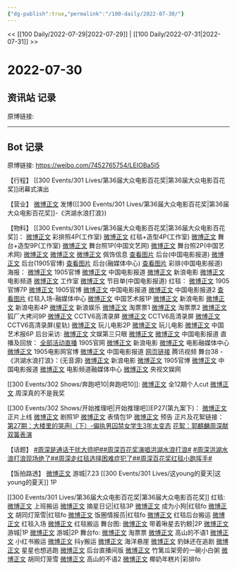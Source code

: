 ```yaml
---
{"dg-publish":true,"permalink":"/100-daily/2022-07-30/"}
---
```



<< [[100 Daily/2022-07-29\|2022-07-29]] | [[100 Daily/2022-07-31\|2022-07-31]] >>

# 2022-07-30

## 资讯站 记录

原博链接:

---
## Bot 记录

原博链接: https://weibo.com/7452765754/LEIOBa5I5

【行程】
[[300 Events/301 Lives/第36届大众电影百花奖\|第36届大众电影百花奖]]闭幕式演出

【营业】
[微博正文](https://m.weibo.cn/1736988591/4797068671716696) 发博([[300 Events/301 Lives/第36届大众电影百花奖\|第36届大众电影百花奖]]-《洪湖水浪打浪》)

【物料】
[[300 Events/301 Lives/第36届大众电影百花奖\|第36届大众电影百花奖]]：
[微博正文](https://m.weibo.cn/7478855230/4796938585377101) 彩排照4P(工作室)
[微博正文](https://m.weibo.cn/7478855230/4797017236176911) 红毯+造型4P(工作室)
[微博正文](https://m.weibo.cn/7478855230/4797068948016885) 舞台+造型9P(工作室)
[微博正文](https://m.weibo.cn/3171364240/4797041706278162) 舞台照1P(中国文艺网)
[微博正文](https://m.weibo.cn/1943724947/4797069145670049) 舞台照2P(中国艺术网)
[微博正文](https://m.weibo.cn/2560912387/4797029663905548) [微博正文](https://m.weibo.cn/2279650092/4797058797801052) [微博正文](https://m.weibo.cn/2090537982/4797080465838002) 佩饰信息
[查看图片](https://wx4.sinaimg.cn/large/0088n2Pggy1h4p7mgsnh7j30u01hdwix.jpg) 后台(中国电影报道)
[微博正文](https://weibo.com/1635270132/LEH2Qzz5o) 后台(1905官博)
[查看图片](https://wx2.sinaimg.cn/large/0088n2Pggy1h4p7nc8y2wj30u01hd0xc.jpg) 后台(融媒体中心)
[查看图片](https://wx2.sinaimg.cn/large/0088n2Pggy1h4p7lqtlbjj30u01hdgps.jpg) 彩排(中国电影报道)
海报：
[微博正文](https://weibo.com/1635270132/LEFthxpxy) 1905官博
[微博正文](https://m.weibo.cn/1261788454/4796925397960588) 中国电影报道
[微博正文](https://m.weibo.cn/1623886424/4796925399008993) 新浪电影
[微博正文](https://m.weibo.cn/2789616391/4796925402156387) 电影频道
[微博正文](https://m.weibo.cn/7478855230/4796926627418040) 工作室
[微博正文](https://m.weibo.cn/1261788454/4796966078515037) 节目单(中国电影报道)
红毯：
[微博正文](https://m.weibo.cn/1635270132/4796993068859961) 1905官博7P
[微博正文](https://weibo.com/1635270132/LEHvgmpC8) 1905官博
[微博正文](https://m.weibo.cn/1261788454/4796992063277888) 中国电影报道
[微博正文](https://m.weibo.cn/1261788454/4796998550554690) 中国电影报道2
[查看图片](https://wx1.sinaimg.cn/large/0088n2Pggy1h4p7myd8xjj30u01hddkf.jpg) 红毯入场-融媒体中心
[微博正文](https://m.weibo.cn/1943724947/4797016062825523) 中国艺术报1P
[微博正文](https://m.weibo.cn/1623886424/4796982437348205) 新浪电影
[微博正文](https://m.weibo.cn/1623886424/4796993572700606) 新浪电影4P
[微博正文](https://m.weibo.cn/1642591402/4796987968324505) 新浪娱乐
[微博正文](https://m.weibo.cn/2095820504/4796984106159754) 淘票票1
[微博正文](https://m.weibo.cn/2095820504/4797003387110958) 淘票票2
[微博正文](https://m.weibo.cn/6525010965/4796992573674129) 狐厂大拷问9P
[微博正文](https://m.weibo.cn/1886903325/4796994440923234) CCTV6高清录屏
[微博正文](https://m.weibo.cn/6205938759/4796996714499049) CCTV6高清录屏
[微博正文](https://m.weibo.cn/6466290670/4797028213724020) CCTV6高清录屏(星轨)
[微博正文](https://m.weibo.cn/2547827413/4796981728510525) 玩儿电影2P
[微博正文](https://m.weibo.cn/2547827413/4796982876964696) 玩儿电影
[微博正文](https://m.weibo.cn/1943724947/4797085344334227) 中国艺术报6P
后台采访:
[微博正文](https://m.weibo.cn/1371117067/4797071166542396) 文娱第三只眼
[微博正文](https://m.weibo.cn/1261788454/4797081908677412) [微博正文](https://m.weibo.cn/1261788454/4797085746725438) 中国电影报道
直播及回放：
[全部活动直播](https://weibo.cn/sinaurl?u=https%3A%2F%2Fm.1905.com%2Fm%2Fapp%2Frmtzb%2F) 1905官网
[微博正文](https://m.weibo.cn/1623886424/4796975884534402) 新浪电影
[微博正文](https://m.weibo.cn/6495544869/4796849569924254) 电影融媒体中心
[微博正文](https://m.weibo.cn/1635270132/4796857589433788) 1905电影网官博
[微博正文](https://m.weibo.cn/1261788454/4796855298818822) 中国电影报道
[网页链接](https://weibo.cn/sinaurl?u=https%3A%2F%2Fv.qq.com%2Flive%2Fp%2Fnewtopic%2F144549%2Findex_h5.html%3Fdata_key%3DSU04R2F6VlRwb2htUm14R09fRFZQZysx%26version%3D2%26url_from%3Dshare%26second_share%3D0%26share_from%3Dcopy) 腾讯视频
舞台38 -《洪湖水浪打浪》：(无音源)
[微博正文](https://m.weibo.cn/1623886424/4797054071079019) 新浪电影
[微博正文](https://m.weibo.cn/1635270132/4797059024293121) 1905官博
[微博正文](https://m.weibo.cn/1261788454/4797058194082460) 中国电影报道
[微博正文](https://weibo.com/6495544869/LENqsrUZL) 电影频道融媒体中心
[微博正文](https://m.weibo.cn/7735105675/4797629793306957) 央视文娱网

[[300 Events/302 Shows/奔跑吧10\|奔跑吧10]]:
[微博正文](https://m.weibo.cn/1371117067/4796729368514978) 全12期个人cut
[微博正文](https://m.weibo.cn/5242381821/4796903257279805) 周深真的不是我奖

[[300 Events/302 Shows/开始推理吧\|开始推理吧]]EP27(第九案下)：
[微博正文](https://m.weibo.cn/2162247381/4796984361489432) 正片上线
[微博正文](https://m.weibo.cn/2162247381/4796900244456823) 剧照1P
[微博正文](https://m.weibo.cn/2162247381/4796915356796675) 表情包1P
[微博正文](https://m.weibo.cn/2162247381/4797008454616886) 预告
正片及花絮链接：
[第27期：大楼里的哭声Ⅰ（下）-偏执男囚禁女学生3年太变态](https://weibo.cn/sinaurl?u=http%3A%2F%2Fm.v.qq.com%2Fplay.html%3Fvid%3Dj0043c1h71l%26ptag%3D887)
[花絮：郭麒麟周深献双簧表演](https://weibo.cn/sinaurl?u=http%3A%2F%2Fm.v.qq.com%2Fplay%2Fplay.html%3Fvid%3Dw0043q4320m%26playtime%3D00%3A08%26url_from%3Dshare%26second_share%3D0%26share_from%3Dcopy)

【话题】
[#周深是通话干扰大师吧#](https://s.weibo.com/weibo?q=%23%E5%91%A8%E6%B7%B1%E6%98%AF%E9%80%9A%E8%AF%9D%E5%B9%B2%E6%89%B0%E5%A4%A7%E5%B8%88%E5%90%A7%23)[#周深百花奖演唱洪湖水浪打浪#](https://s.weibo.com/weibo?q=%23%E5%91%A8%E6%B7%B1%E7%99%BE%E8%8A%B1%E5%A5%96%E6%BC%94%E5%94%B1%E6%B4%AA%E6%B9%96%E6%B0%B4%E6%B5%AA%E6%89%93%E6%B5%AA%23) [#周深洪湖水浪打浪现场绝了#](https://s.weibo.com/weibo?q=%23%E5%91%A8%E6%B7%B1%E6%B4%AA%E6%B9%96%E6%B0%B4%E6%B5%AA%E6%89%93%E6%B5%AA%E7%8E%B0%E5%9C%BA%E7%BB%9D%E4%BA%86%23)[#周深走红毯选择困难症犯了#](https://s.weibo.com/weibo?q=%23%E5%91%A8%E6%B7%B1%E8%B5%B0%E7%BA%A2%E6%AF%AF%E9%80%89%E6%8B%A9%E5%9B%B0%E9%9A%BE%E7%97%87%E7%8A%AF%E4%BA%86%23)[#周深百花奖红毯小跑挥手#](https://s.weibo.com/weibo?q=%23%E5%91%A8%E6%B7%B1%E7%99%BE%E8%8A%B1%E5%A5%96%E7%BA%A2%E6%AF%AF%E5%B0%8F%E8%B7%91%E6%8C%A5%E6%89%8B%23)

【饭拍路透】
[微博正文](https://m.weibo.cn/1801743981/4796753788535639) 游城|7.23 [[300 Events/301 Lives/这young的夏天\|这young的夏天]] 1P

[[300 Events/301 Lives/第36届大众电影百花奖\|第36届大众电影百花奖]]
红毯:
[微博正文](https://m.weibo.cn/5122158435/4797071120405090) 上班搬运
[微博正文](https://m.weibo.cn/6859101100/4796995544028554) 摘星日记|红毯3P
[微博正文](https://m.weibo.cn/6220573709/4796988874821156) 成为小狗|红毯fo
[微博正文](https://m.weibo.cn/5352964966/4797015277443117) 胡同灯笼雪|红毯fo
[微博正文](https://m.weibo.cn/5927465467/4796985670894207) 饭圈情报员|红毯fo
[微博正文](https://m.weibo.cn/5122158435/4797004624168990) 红毯后台搬运
[微博正文](https://m.weibo.cn/6433509682/4796985053283812) 红毯入场
[微博正文](https://m.weibo.cn/6433509682/4796999997588443) 红毯搬运
舞台图:
[微博正文](https://m.weibo.cn/3246571812/4797047994322235) 带着啾星去钓鲸|2P
[微博正文](https://m.weibo.cn/1801743981/4797050208650225) 游城|1P
[微博正文](https://m.weibo.cn/1801743981/4797081078205726) 游城|2P
舞台fo:
[微博正文](https://m.weibo.cn/2095820504/4797043279402147) 淘票票
[微博正文](https://m.weibo.cn/7433526227/4797043837764344) 高山的不语1
[微博正文](https://m.weibo.cn/6433509682/4797045053851342) 小红书搬运
[微博正文](https://m.weibo.cn/5122158435/4797043581131669) 抖y搬运
[微博正文](https://m.weibo.cn/5133613761/4797046642451258) 海洋悬崖
[微博正文](https://m.weibo.cn/5014416976/4797047704125701) 豹妹还在追剧
[微博正文](https://m.weibo.cn/5219918112/4797045308660447) 星星也想逃跑
[微博正文](https://m.weibo.cn/1786590437/4797040452179618) 后台直播间版
[微博正文](https://m.weibo.cn/6606737749/4797070647493358) 竹篱瓜架旁的一碗小白粥
[微博正文](https://m.weibo.cn/5352964966/4797079106617601) 胡同灯笼雪
[微博正文](https://m.weibo.cn/7433526227/4797071741947531) 高山的不语2
[微博正文](https://m.weibo.cn/6095834450/4797067422074247) 椰奶年糕片|彩排fo

